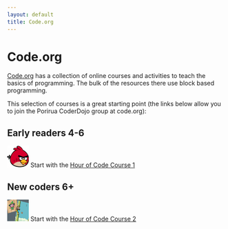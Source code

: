 ```yaml
---
layout: default
title: Code.org
---
```


# Code.org

[Code.org](https://studio.code.org/) has a collection of online courses and activities to teach the basics of programming.  The bulk of the resources there use block based programming.

This selection of courses is a great starting point (the links below allow you to join the Porirua CoderDojo group at code.org):

## Early readers 4-6
<img src="AngryBirds-150x150.png" alt="Angry bird" style="width: 50px;height: 50px"> Start with the [Hour of Code Course 1](http://learn.code.org/join/QVUYOC)

## New coders 6+
<img alt="Course 2" src="logo_course2.jpg" style="width: 50px;height: 50px"> Start with the [Hour of Code Course 2](http://learn.code.org/join/HPXZFK)
